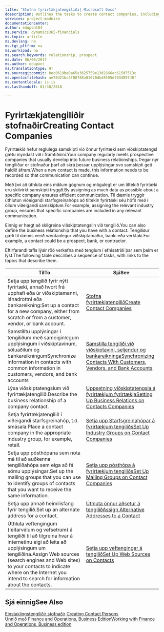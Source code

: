 ```yaml
---
title: "Stofna fyrirtækjatengiliði| Microsoft Docs"
ddescription: Outlines the tasks to create contact companies, including assigning relevant data about prospects and defining the business relationships you have with companies.
services: project-madeira
documentationcenter: 
author: edupont04
ms.service: dynamics365-financials
ms.topic: article
ms.devlang: na
ms.tgt_pltfrm: na
ms.workload: na
ms.search.keywords: relationship, prospect
ms.date: 06/06/2017
ms.author: edupont
ms.translationtype: HT
ms.sourcegitcommit: bec0619be0a65e3625759e13d2866ac615d7513c
ms.openlocfilehash: ae78d21bc4f88788a01620dbd8505d7034857d8f
ms.contentlocale: is-is
ms.lasthandoff: 01/30/2018

---
```

# <a name="creating-contact-companies"></a><span data-ttu-id="93d28-102">Fyrirtækjatengiliðir stofnaðir</span><span class="sxs-lookup"><span data-stu-id="93d28-102">Creating Contact Companies</span></span>
<span data-ttu-id="93d28-103">Fyrirtækið hefur reglulega samskipti við önnur fyrirtæki sem viðskiptatengsl gætu myndast við í framtíðinni.</span><span class="sxs-lookup"><span data-stu-id="93d28-103">Your company regularly meets prospective companies that usually develop into future business relationships.</span></span> <span data-ttu-id="93d28-104">Þegar nýr tengiliður er stofnaður þarf að skrá þessar upplýsingar svo samskipti geti haldið áfram.</span><span class="sxs-lookup"><span data-stu-id="93d28-104">When a new contact is made, this information needs to be recorded so that communication can continue.</span></span>

<span data-ttu-id="93d28-105">Með því að úthluta eins miklum gögnum og mögulegt er um tiltekið fyrirtæki eru skilvirkt samskipti tryggð.</span><span class="sxs-lookup"><span data-stu-id="93d28-105">By assigning as much data as possible about a specific company ensures efficient communication.</span></span> <span data-ttu-id="93d28-106">Til dæmis tryggir úthlutun viðeigandi starfsgreinahóps að tiltekin fyrirtæki séu höfð með í öllum viðeigandi samskiptum.</span><span class="sxs-lookup"><span data-stu-id="93d28-106">For example, assigning the relevant industry group, ensures that specific companies are included in any relevant communication.</span></span>

<span data-ttu-id="93d28-107">Einnig er hægt að skilgreina viðskiptatengslin við tengilið.</span><span class="sxs-lookup"><span data-stu-id="93d28-107">You can also define the business relationship that you have with a contact.</span></span> <span data-ttu-id="93d28-108">Tengiliður gæti til dæmis verið væntanlegur viðskiptamaður, banki eða verktaki.</span><span class="sxs-lookup"><span data-stu-id="93d28-108">For example, a contact could be a prospect, bank, or contractor.</span></span>

<span data-ttu-id="93d28-109">Eftirfarandi tafla lýsir röð verkefna með tenglum í efnisatriði þar sem þeim er lýst.</span><span class="sxs-lookup"><span data-stu-id="93d28-109">The following table describes a sequence of tasks, with links to the topics that describe them.</span></span>

| <span data-ttu-id="93d28-110">Til</span><span class="sxs-lookup"><span data-stu-id="93d28-110">To</span></span> | <span data-ttu-id="93d28-111">Sjá</span><span class="sxs-lookup"><span data-stu-id="93d28-111">See</span></span> |
| --- | --- |
| <span data-ttu-id="93d28-112">Setja upp tengilið fyrir nýtt fyrirtæki, annað hvort frá upphafi eða úr viðskiptamanni, lánadrottni eða bankareikning:</span><span class="sxs-lookup"><span data-stu-id="93d28-112">Set up a contact for a new company, either from scratch or from a customer, vendor, or bank account.</span></span> |[<span data-ttu-id="93d28-113">Stofna fyrirtækjatengilið</span><span class="sxs-lookup"><span data-stu-id="93d28-113">Create Contact Companies</span></span>](marketing-how-create-contact-companies.md) |
| <span data-ttu-id="93d28-114">Samstilltu upplýsingar í tengiliðum með sameiginlegum upplýsingum í viðskiptavinum, söluaðilum og bankareikningum</span><span class="sxs-lookup"><span data-stu-id="93d28-114">Synchronize information in contacts with common information in customers, vendors, and bank accounts</span></span> |[<span data-ttu-id="93d28-115">Samstilla tengiliði við viðskiptavini, seljendur og bankareikninga</span><span class="sxs-lookup"><span data-stu-id="93d28-115">Synchronizing Contacts With Customers, Vendors, and Bank Accounts</span></span>](marketing-synchronize-contacts-customers-vendors-bank-accounts.md) |
| <span data-ttu-id="93d28-116">Lýsa viðskiptatengslum við fyrirtækjatengilið.</span><span class="sxs-lookup"><span data-stu-id="93d28-116">Describe the business relationship of a company contact.</span></span> |[<span data-ttu-id="93d28-117">Uppsetning viðskiptatengsla á fyrirtækjum fyrirtækja</span><span class="sxs-lookup"><span data-stu-id="93d28-117">Setting Up Business Relations on Contacts Companies</span></span>](marketing-business-relations.md) |
| <span data-ttu-id="93d28-118">Setja fyrirtækjatengilið í viðeigandi starfsgreinahóp, t.d. smásala.</span><span class="sxs-lookup"><span data-stu-id="93d28-118">Place a contact company in the appropriate industry group, for example, retail.</span></span> |[<span data-ttu-id="93d28-119">Setja upp Starfsgreinahópar á fyrirtækjum tengiliðs</span><span class="sxs-lookup"><span data-stu-id="93d28-119">Set Up Industry Groups on Contact Companies</span></span>](marketing-industry-groups.md) |
| <span data-ttu-id="93d28-120">Setja upp pósthópana sem nota má til að auðkenna tengiliðahópa sem eiga að fá sömu upplýsingar.</span><span class="sxs-lookup"><span data-stu-id="93d28-120">Set up the mailing groups that you can use to identify groups of contacts that you want to receive the same information.</span></span> |[<span data-ttu-id="93d28-121">Setja upp pósthópa á fyrirtækjum tengiliðs</span><span class="sxs-lookup"><span data-stu-id="93d28-121">Set Up Mailing Groups on Contact Companies</span></span>](marketing-mailing-groups.md) |
| <span data-ttu-id="93d28-122">Setja upp annað heimilisfang fyrir tengilið.</span><span class="sxs-lookup"><span data-stu-id="93d28-122">Set up an alternate address for a contact.</span></span> |[<span data-ttu-id="93d28-123">Úthluta önnur aðsetur á tengilið</span><span class="sxs-lookup"><span data-stu-id="93d28-123">Assign Alternative Addresses to a Contact</span></span>](marketing-how-assign-alternate-address.md) |
| <span data-ttu-id="93d28-124">Úthluta veftengingum (leitarvélum og vefsetrum) á tengiliði til að tilgreina hvar á internetinu eigi að leita að upplýsingum um tengiliðina.</span><span class="sxs-lookup"><span data-stu-id="93d28-124">Assign Web sources (search engines and Web sites) to your contacts to indicate where on the Internet you intend to search for information about the contacts.</span></span> |[<span data-ttu-id="93d28-125">Setja upp veftengingar á tengilið</span><span class="sxs-lookup"><span data-stu-id="93d28-125">Set Up Web Sources on Contacts</span></span>](marketing-web-sources.md) |

## <a name="see-also"></a><span data-ttu-id="93d28-126">Sjá einnig</span><span class="sxs-lookup"><span data-stu-id="93d28-126">See Also</span></span>
<span data-ttu-id="93d28-127">[Einstaklingstengiliðir stofnaðir](marketing-create-contact-persons.md) </span><span class="sxs-lookup"><span data-stu-id="93d28-127">[Creating Contact Persons](marketing-create-contact-persons.md) </span></span>  
[<span data-ttu-id="93d28-128">Unnið með Finance and Operations, Business Edition</span><span class="sxs-lookup"><span data-stu-id="93d28-128">Working with Finance and Operations, Business edition</span></span>](ui-work-product.md)

